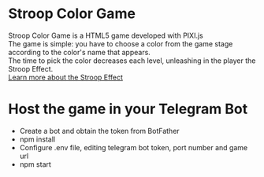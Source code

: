 <h1>Stroop Color Game</h1>
<div>Stroop Color Game is a HTML5 game developed with PIXI.js</div>
<div>The game is simple: you have to choose a color from the game stage according to the color's name that appears.</div>
<div>The time to pick the color decreases each level, unleashing in the player the Stroop Effect.</div>
<div><a href="https://en.wikipedia.org/wiki/Stroop_effect">Learn more about the Stroop Effect</a></div>
<h1>Host the game in your Telegram Bot</h1>
<ul>
    <li>Create a bot and obtain the token from BotFather</li>
    <li>npm install</li>
    <li>Configure .env file, editing telegram bot token, port number and game url</li>
    <li>npm start</li>
</ul>
